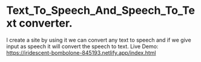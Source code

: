 # Text_To_Speech_And_Speech_To_Text converter.
I create a site by using it we can convert any text to speech and if we give input as speech it will convert the speech to text.
Live Demo: https://iridescent-bombolone-845193.netlify.app/index.html
